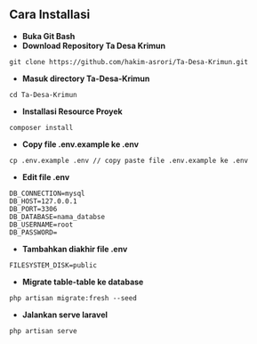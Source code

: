 ## Cara Installasi

- **Buka Git Bash**
- **Download Repository Ta Desa Krimun**
```
git clone https://github.com/hakim-asrori/Ta-Desa-Krimun.git
```
- **Masuk directory Ta-Desa-Krimun**
```
cd Ta-Desa-Krimun
```
- **Installasi Resource Proyek**
```
composer install
```
- **Copy file .env.example ke .env**
```
cp .env.example .env // copy paste file .env.example ke .env
```
- **Edit file .env**
```
DB_CONNECTION=mysql
DB_HOST=127.0.0.1
DB_PORT=3306
DB_DATABASE=nama_databse
DB_USERNAME=root
DB_PASSWORD=
```
- **Tambahkan diakhir file .env**
```
FILESYSTEM_DISK=public
```
- **Migrate table-table ke database**
```
php artisan migrate:fresh --seed
```
- **Jalankan serve laravel**
```
php artisan serve
```
